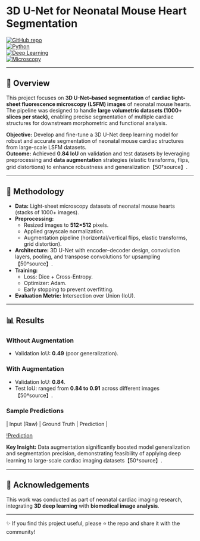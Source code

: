 # 3D U-Net for Neonatal Mouse Heart Segmentation

[![GitHub repo](https://img.shields.io/badge/GitHub-Project-green?logo=github)](https://github.com/vinaykadam007/3DUnet-neonatalheart-segmentation)  
[![Python](https://img.shields.io/badge/Python-3.8+-blue?logo=python)](https://www.python.org/)  
[![Deep Learning](https://img.shields.io/badge/Deep%20Learning-3D%20U--Net-orange)]()  
[![Microscopy](https://img.shields.io/badge/Light--Sheet-Microscopy-red)]()

---

## 📌 Overview
This project focuses on **3D U-Net–based segmentation** of **cardiac light-sheet fluorescence microscopy (LSFM) images** of neonatal mouse hearts. The pipeline was designed to handle **large volumetric datasets (1000+ slices per stack)**, enabling precise segmentation of multiple cardiac structures for downstream morphometric and functional analysis.

**Objective:** Develop and fine-tune a 3D U-Net deep learning model for robust and accurate segmentation of neonatal mouse cardiac structures from large-scale LSFM datasets.  
**Outcome:** Achieved **0.84 IoU** on validation and test datasets by leveraging preprocessing and **data augmentation** strategies (elastic transforms, flips, grid distortions) to enhance robustness and generalization【50†source】.

---

## 🧪 Methodology

- **Data:** Light-sheet microscopy datasets of neonatal mouse hearts (stacks of 1000+ images).  
- **Preprocessing:**  
  - Resized images to **512×512** pixels.  
  - Applied grayscale normalization.  
  - Augmentation pipeline (horizontal/vertical flips, elastic transforms, grid distortion).  
- **Architecture:** 3D U-Net with encoder–decoder design, convolution layers, pooling, and transpose convolutions for upsampling【50†source】.
- **Training:**  
  - Loss: Dice + Cross-Entropy.  
  - Optimizer: Adam.  
  - Early stopping to prevent overfitting.  
- **Evaluation Metric:** Intersection over Union (IoU).  

---

## 📊 Results

### Without Augmentation
- Validation IoU: **0.49** (poor generalization).  

### With Augmentation
- Validation IoU: **0.84**.  
- Test IoU: ranged from **0.84 to 0.91** across different images【50†source】.

### Sample Predictions
| Input (Raw) | Ground Truth | Prediction |

[!Prediction](https://drive.google.com/uc?export=view&id=1k8q5VoDRB4U8M7XD9ePpRx9hff4jjUmV)


**Key Insight:** Data augmentation significantly boosted model generalization and segmentation precision, demonstrating feasibility of applying deep learning to large-scale cardiac imaging datasets【50†source】.

---

## 🙌 Acknowledgements
This work was conducted as part of neonatal cardiac imaging research, integrating **3D deep learning** with **biomedical image analysis**.  

---

✨ If you find this project useful, please ⭐ the repo and share it with the community!

